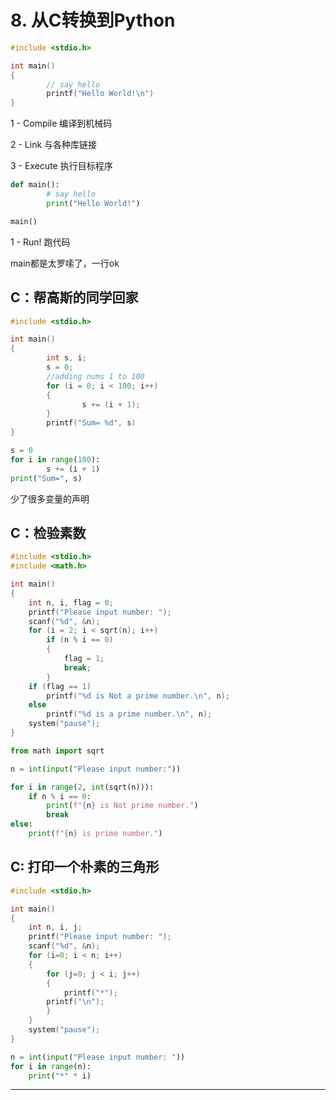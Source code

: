 # 8. 从C转换到Python

```c
#include <stdio.h>

int main()
{
		// say hello
		printf("Hello World!\n")
}
```

1 - Compile 编译到机械码

2 - Link 与各种库链接

3 - Execute 执行目标程序

```python
def main():
		# say hello
		print("Hello World!")

main() 
```

1 - Run! 跑代码

main都是太罗嗦了，一行ok

## C：帮高斯的同学回家

```c
#include <stdio.h>

int main()
{
		int s, i;
		s = 0;
		//adding nums 1 to 100
		for (i = 0; i < 100; i++)
		{
				s += (i + 1);
		}
		printf("Sum= %d", s)
}
```

```python
s = 0
for i in range(100):
		s += (i + 1)
print("Sum=", s)
```

少了很多变量的声明

## C：检验素数

```c
#include <stdio.h>
#include <math.h>

int main()
{
    int n, i, flag = 0;
    printf("Please input number: ");
    scanf("%d", &n);
    for (i = 2; i < sqrt(n); i++)
        if (n % i == 0)
        {
            flag = 1;
            break;
        }
    if (flag == 1)
        printf("%d is Not a prime number.\n", n);
    else
        printf("%d is a prime number.\n", n);
    system("pause");
}
```

```python
from math import sqrt

n = int(input("Please input number:"))

for i in range(2, int(sqrt(n))):
    if n % i == 0:
        print(f"{n} is Not prime number.")
        break
else:
    print(f"{n} is prime number.")
```

## C: 打印一个朴素的三角形

```c
#include <stdio.h>

int main()
{
    int n, i, j;
    printf("Please input number: ");
    scanf("%d", &n);
    for (i=0; i < n; i++)
    {
        for (j=0; j < i; j++)
        {
            printf("*");
        printf("\n");
        }
    }
    system("pause");
}
```

```python
n = int(input("Please input number: "))
for i in range(n):
    print("*" * i)
```

---